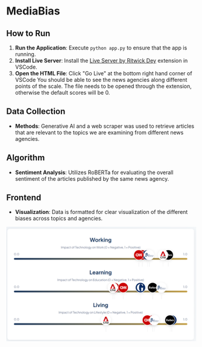 # MediaBias

## How to Run

1. **Run the Application**: Execute `python app.py` to ensure that the app is running.
2. **Install Live Server**: Install the [Live Server by Ritwick Dey](https://marketplace.visualstudio.com/items?itemName=ritwickdey.LiveServer) extension in VSCode.
3. **Open the HTML File**: Click "Go Live" at the bottom right hand corner of VSCode
You should be able to see the news agencies along different points of the scale. 
The file needs to be opened through the extension, otherwise the default scores will be 0.

## Data Collection

- **Methods**: Generative AI and a web scraper was used to retrieve articles that are relevant to the topics we are examining from different news agencies.

## Algorithm

- **Sentiment Analysis**: Utilizes RoBERTa for evaluating the overall sentiment of the articles published by the same news agency.

## Frontend

- **Visualization**: Data is formatted for clear visualization of the different biases across topics and agencies.

![alt text](image.png)